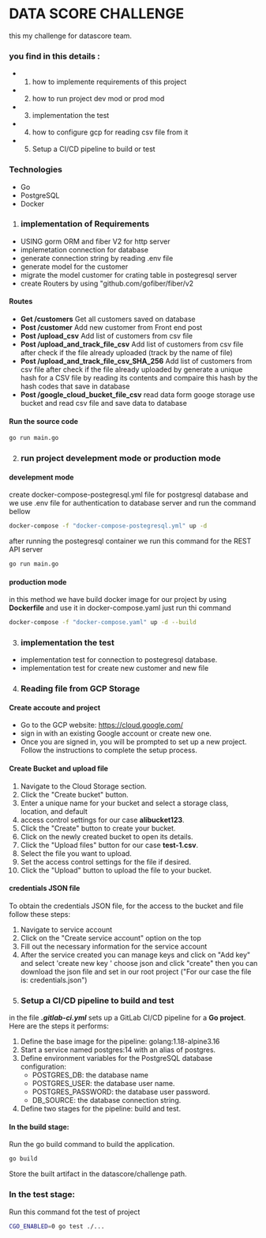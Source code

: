 # DATA SCORE CHALLENGE
this my challenge for datascore team.
### you find in this details :
- 1. how to implemente requirements of this project
- 2. how to run project dev mod or prod mod
- 3. implementation the test
- 4. how to configure gcp for reading csv file from it
- 5. Setup a CI/CD pipeline to build or test

### Technologies
  - Go
  - PostgreSQL
  - Docker

1. ### implementation of Requirements
  - USING gorm ORM and fiber V2 for http server
  - implemetation connection for database
  - generate connection string by reading .env file 
  - generate model for the customer
  - migrate the model customer for crating table in postegresql server
  - create Routers by using "github.com/gofiber/fiber/v2

#### Routes
  - **Get /customers** Get all customers saved on database
  - **Post /customer** Add new customer from Front end post
  - **Post /upload_csv** Add list of customers from csv file
  - **Post /upload_and_track_file_csv** Add list of customers from csv file after check if the file already uploaded (track by the name of file)
  - **Post /upload_and_track_file_csv_SHA_256** Add list of customers from csv file after check if the file already uploaded by generate a unique hash for a CSV file by reading its contents and compaire this hash by the hash codes that save in database
  - **Post /google_cloud_bucket_file_csv** read data form googe storage use bucket and read csv file and save data to database

#### Run the source code
```bash
go run main.go
```
2. ### run project develepment mode or production mode

#### develepment mode
create docker-compose-postegresql.yml file for postgresql database and we use .env file for authentication to database server and run the command bellow
```bash
docker-compose -f "docker-compose-postegresql.yml" up -d
```
after running the postegresql container we run this command for the REST API server
```bash
go run main.go
```
#### production mode
in this method we have build docker image for our project by using **Dockerfile** and use it in docker-compose.yaml 
just run thi command
 ```bash
docker-compose -f "docker-compose.yaml" up -d --build
```
3. ### implementation the test
 - implementation test for connection to postegresql database.
 - implementation test for create new customer and new file
4. ### Reading file from GCP Storage
#### Create accoute and project
  - Go to the GCP website: https://cloud.google.com/
  - sign in with an existing Google account or create new one.
  - Once you are signed in, you will be prompted to set up a new project. Follow the instructions to complete the setup process.
#### Create Bucket and upload file
  1. Navigate to the Cloud Storage section.
  2. Click the "Create bucket" button.
  3. Enter a unique name for your bucket and select a storage class, location, and default 
  4. access control settings for our case **alibucket123**.
  5. Click the "Create" button to create your bucket.
  6. Click on the newly created bucket to open its details.
  7. Click the "Upload files" button for our case **test-1.csv**.
  8. Select the file you want to upload.
  9. Set the access control settings for the file if desired.
  10. Click the "Upload" button to upload the file to your bucket.

#### credentials JSON file
To obtain the credentials JSON file, for the access to the bucket and file follow these steps:
  1. Navigate to service account 
  2. Click on the "Create service account" option on the top
  3. Fill out the necessary information for the service account
  4. After the service created you can manage keys and click on "Add key" and select 'create new key ' choose json and click "create" then you can download the json file and set in our root project ("For our case the file is: credentials.json")
5. ### Setup a CI/CD pipeline to build and test
in the file ***.gitlab-ci.yml***  sets up a GitLab CI/CD pipeline for a **Go project**. Here are the steps it performs:
1. Define the base image for the pipeline: golang:1.18-alpine3.16
2. Start a service named postgres:14 with an alias of postgres.
3. Define environment variables for the PostgreSQL database configuration:
    - POSTGRES_DB: the database name
    - POSTGRES_USER: the database user name.
    - POSTGRES_PASSWORD: the database user password.
    - DB_SOURCE: the database connection string.
4. Define two stages for the pipeline: build and test.

#### In the build stage:
Run the go build command to build the application.

```bash
go build
``` 
Store the built artifact in the datascore/challenge path.

### In the test stage:
Run this command fot the test of project
```bash
CGO_ENABLED=0 go test ./...
```
